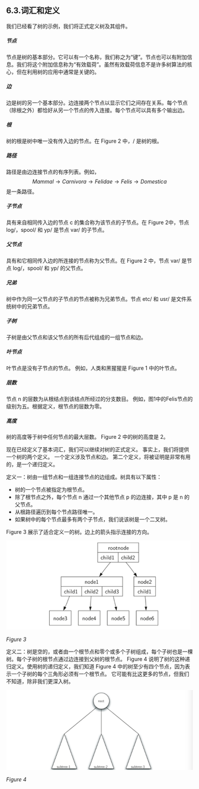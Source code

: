 ## 6.3.词汇和定义

我们已经看了树的示例，我们将正式定义树及其组件。

##### 节点

节点是树的基本部分。它可以有一个名称，我们称之为“键”。节点也可以有附加信息。我们将这个附加信息称为“有效载荷”。虽然有效载荷信息不是许多树算法的核心，但在利用树的应用中通常是关键的。

##### 边

边是树的另一个基本部分。边连接两个节点以显示它们之间存在关系。每个节点（除根之外）都恰好从另一个节点的传入连接。每个节点可以具有多个输出边。

##### 根

树的根是树中唯一没有传入边的节点。在 Figure 2 中，/ 是树的根。

##### 路径

路径是由边连接节点的有序列表。例如， $$Mammal \to Carnivora \to Felidae \to Felis \to Domestica$$ 是一条路径。

##### 子节点

具有来自相同传入边的节点 c 的集合称为该节点的子节点。在 Figure 2中，节点 log/，spool/ 和 yp/ 是节点 var/ 的子节点。

##### 父节点

具有和它相同传入边的所连接的节点称为父节点。在 Figure 2 中，节点 var/ 是节点 log/，spool/ 和 yp/ 的父节点。

##### 兄弟

树中作为同一父节点的子节点的节点被称为兄弟节点。节点 etc/ 和 usr/ 是文件系统树中的兄弟节点。

##### 子树

子树是由父节点和该父节点的所有后代组成的一组节点和边。

##### 叶节点

叶节点是没有子节点的节点。 例如，人类和黑猩猩是 Figure 1 中的叶节点。

##### 层数

节点 n 的层数为从根结点到该结点所经过的分支数目。 例如，图1中的Felis节点的级别为五。根据定义，根节点的层数为零。

##### 高度

树的高度等于树中任何节点的最大层数。 Figure 2 中的树的高度是 2。

现在已经定义了基本词汇，我们可以继续对树的正式定义。 事实上，我们将提供一个树的两个定义。 一个定义涉及节点和边。 第二个定义，将被证明是非常有用的，是一个递归定义。

定义一：树由一组节点和一组连接节点的边组成。树具有以下属性：

* 树的一个节点被指定为根节点。
* 除了根节点之外，每个节点 n 通过一个其他节点 p 的边连接，其中 p 是 n 的父节点。
* 从根路径遍历到每个节点路径唯一。
* 如果树中的每个节点最多有两个子节点，我们说该树是一个二叉树。

Figure 3 展示了适合定义一的树。边上的箭头指示连接的方向。

![6.3.词汇和定义.figure3](assets/6.3.%E8%AF%8D%E6%B1%87%E5%92%8C%E5%AE%9A%E4%B9%89.figure3.png)

*Figure 3*

定义二：树是空的，或者由一个根节点和零个或多个子树组成，每个子树也是一棵树。每个子树的根节点通过边连接到父树的根节点。 Figure 4 说明了树的这种递归定义。使用树的递归定义，我们知道 Figure 4 中的树至少有四个节点，因为表示一个子树的每个三角形必须有一个根节点。 它可能有比这更多的节点，但我们不知道，除非我们更深入树。

![6.3.词汇和定义.figure4](assets/6.3.%E8%AF%8D%E6%B1%87%E5%92%8C%E5%AE%9A%E4%B9%89.figure4.png)

*Figure 4*
